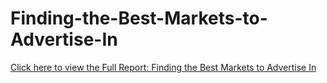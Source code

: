 # Finding-the-Best-Markets-to-Advertise-In

[Click here to view the Full Report: Finding the Best Markets to Advertise In](https://nbviewer.jupyter.org/github/stephentaul22/Finding-the-Best-Markets-to-Advertise-In/blob/main/Finding%20the%20Best%20Markets%20to%20Advertise%20In%20%7C%20Guided%20Project%2013.ipynb)

